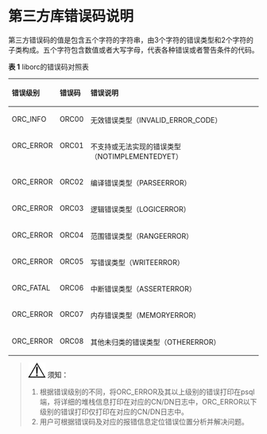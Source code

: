 # 第三方库错误码说明

第三方错误码的值是包含五个字符的字符串，由3个字符的错误类型和2个字符的子类构成。五个字符包含数值或者大写字母，代表各种错误或者警告条件的代码。

**表 1**  liborc的错误码对照表

<a name="zh-cn_topic_0237124760_table1290491171011"></a>
<table><thead align="left"><tr id="zh-cn_topic_0237124760_row790401161015"><th class="cellrowborder" valign="top" width="16%" id="mcps1.2.4.1.1"><p id="zh-cn_topic_0237124760_p1652819592407"><a name="zh-cn_topic_0237124760_p1652819592407"></a><a name="zh-cn_topic_0237124760_p1652819592407"></a><b>错误级别</b></p>
</th>
<th class="cellrowborder" valign="top" width="10%" id="mcps1.2.4.1.2"><p id="zh-cn_topic_0237124760_p129041618101"><a name="zh-cn_topic_0237124760_p129041618101"></a><a name="zh-cn_topic_0237124760_p129041618101"></a><b>错误码</b></p>
</th>
<th class="cellrowborder" valign="top" width="74%" id="mcps1.2.4.1.3"><p id="zh-cn_topic_0237124760_p14904111201012"><a name="zh-cn_topic_0237124760_p14904111201012"></a><a name="zh-cn_topic_0237124760_p14904111201012"></a><b>错误说明</b></p>
</th>
</tr>
</thead>
<tbody><tr id="zh-cn_topic_0237124760_row69042181013"><td class="cellrowborder" valign="top" width="16%" headers="mcps1.2.4.1.1 "><p id="zh-cn_topic_0237124760_p135281959194016"><a name="zh-cn_topic_0237124760_p135281959194016"></a><a name="zh-cn_topic_0237124760_p135281959194016"></a>ORC_INFO</p>
</td>
<td class="cellrowborder" valign="top" width="10%" headers="mcps1.2.4.1.2 "><p id="zh-cn_topic_0237124760_p290471121018"><a name="zh-cn_topic_0237124760_p290471121018"></a><a name="zh-cn_topic_0237124760_p290471121018"></a>ORC00</p>
</td>
<td class="cellrowborder" valign="top" width="74%" headers="mcps1.2.4.1.3 "><p id="zh-cn_topic_0237124760_p1904171131012"><a name="zh-cn_topic_0237124760_p1904171131012"></a><a name="zh-cn_topic_0237124760_p1904171131012"></a>无效错误类型（INVALID_ERROR_CODE）</p>
</td>
</tr>
<tr id="zh-cn_topic_0237124760_row169047118102"><td class="cellrowborder" valign="top" width="16%" headers="mcps1.2.4.1.1 "><p id="zh-cn_topic_0237124760_p145281559134020"><a name="zh-cn_topic_0237124760_p145281559134020"></a><a name="zh-cn_topic_0237124760_p145281559134020"></a>ORC_ERROR</p>
</td>
<td class="cellrowborder" valign="top" width="10%" headers="mcps1.2.4.1.2 "><p id="zh-cn_topic_0237124760_p1990481181015"><a name="zh-cn_topic_0237124760_p1990481181015"></a><a name="zh-cn_topic_0237124760_p1990481181015"></a>ORC01</p>
</td>
<td class="cellrowborder" valign="top" width="74%" headers="mcps1.2.4.1.3 "><p id="zh-cn_topic_0237124760_p209042111108"><a name="zh-cn_topic_0237124760_p209042111108"></a><a name="zh-cn_topic_0237124760_p209042111108"></a>不支持或无法实现的错误类型（NOTIMPLEMENTEDYET）</p>
</td>
</tr>
<tr id="zh-cn_topic_0237124760_row516901613147"><td class="cellrowborder" valign="top" width="16%" headers="mcps1.2.4.1.1 "><p id="zh-cn_topic_0237124760_p1052825914404"><a name="zh-cn_topic_0237124760_p1052825914404"></a><a name="zh-cn_topic_0237124760_p1052825914404"></a>ORC_ERROR</p>
</td>
<td class="cellrowborder" valign="top" width="10%" headers="mcps1.2.4.1.2 "><p id="zh-cn_topic_0237124760_p916917160146"><a name="zh-cn_topic_0237124760_p916917160146"></a><a name="zh-cn_topic_0237124760_p916917160146"></a>ORC02</p>
</td>
<td class="cellrowborder" valign="top" width="74%" headers="mcps1.2.4.1.3 "><p id="zh-cn_topic_0237124760_p191691116191420"><a name="zh-cn_topic_0237124760_p191691116191420"></a><a name="zh-cn_topic_0237124760_p191691116191420"></a>编译错误类型（PARSEERROR）</p>
</td>
</tr>
<tr id="zh-cn_topic_0237124760_row14591331161612"><td class="cellrowborder" valign="top" width="16%" headers="mcps1.2.4.1.1 "><p id="zh-cn_topic_0237124760_p552815916403"><a name="zh-cn_topic_0237124760_p552815916403"></a><a name="zh-cn_topic_0237124760_p552815916403"></a>ORC_ERROR</p>
</td>
<td class="cellrowborder" valign="top" width="10%" headers="mcps1.2.4.1.2 "><p id="zh-cn_topic_0237124760_p3591163171617"><a name="zh-cn_topic_0237124760_p3591163171617"></a><a name="zh-cn_topic_0237124760_p3591163171617"></a>ORC03</p>
</td>
<td class="cellrowborder" valign="top" width="74%" headers="mcps1.2.4.1.3 "><p id="zh-cn_topic_0237124760_p1559143141611"><a name="zh-cn_topic_0237124760_p1559143141611"></a><a name="zh-cn_topic_0237124760_p1559143141611"></a>逻辑错误类型（LOGICERROR）</p>
</td>
</tr>
<tr id="zh-cn_topic_0237124760_row206539215144"><td class="cellrowborder" valign="top" width="16%" headers="mcps1.2.4.1.1 "><p id="zh-cn_topic_0237124760_p65283597408"><a name="zh-cn_topic_0237124760_p65283597408"></a><a name="zh-cn_topic_0237124760_p65283597408"></a>ORC_ERROR</p>
</td>
<td class="cellrowborder" valign="top" width="10%" headers="mcps1.2.4.1.2 "><p id="zh-cn_topic_0237124760_p5669521101416"><a name="zh-cn_topic_0237124760_p5669521101416"></a><a name="zh-cn_topic_0237124760_p5669521101416"></a>ORC04</p>
</td>
<td class="cellrowborder" valign="top" width="74%" headers="mcps1.2.4.1.3 "><p id="zh-cn_topic_0237124760_p12669152171419"><a name="zh-cn_topic_0237124760_p12669152171419"></a><a name="zh-cn_topic_0237124760_p12669152171419"></a>范围错误类型（RANGEERROR）</p>
</td>
</tr>
<tr id="zh-cn_topic_0237124760_row124979211175"><td class="cellrowborder" valign="top" width="16%" headers="mcps1.2.4.1.1 "><p id="zh-cn_topic_0237124760_p052825974015"><a name="zh-cn_topic_0237124760_p052825974015"></a><a name="zh-cn_topic_0237124760_p052825974015"></a>ORC_ERROR</p>
</td>
<td class="cellrowborder" valign="top" width="10%" headers="mcps1.2.4.1.2 "><p id="zh-cn_topic_0237124760_p1149720218175"><a name="zh-cn_topic_0237124760_p1149720218175"></a><a name="zh-cn_topic_0237124760_p1149720218175"></a>ORC05</p>
</td>
<td class="cellrowborder" valign="top" width="74%" headers="mcps1.2.4.1.3 "><p id="zh-cn_topic_0237124760_p549782161716"><a name="zh-cn_topic_0237124760_p549782161716"></a><a name="zh-cn_topic_0237124760_p549782161716"></a>写错误类型（WRITEERROR）</p>
</td>
</tr>
<tr id="zh-cn_topic_0237124760_row1435719713178"><td class="cellrowborder" valign="top" width="16%" headers="mcps1.2.4.1.1 "><p id="zh-cn_topic_0237124760_p75281359114012"><a name="zh-cn_topic_0237124760_p75281359114012"></a><a name="zh-cn_topic_0237124760_p75281359114012"></a>ORC_FATAL</p>
</td>
<td class="cellrowborder" valign="top" width="10%" headers="mcps1.2.4.1.2 "><p id="zh-cn_topic_0237124760_p73579731713"><a name="zh-cn_topic_0237124760_p73579731713"></a><a name="zh-cn_topic_0237124760_p73579731713"></a>ORC06</p>
</td>
<td class="cellrowborder" valign="top" width="74%" headers="mcps1.2.4.1.3 "><p id="zh-cn_topic_0237124760_p15357157191717"><a name="zh-cn_topic_0237124760_p15357157191717"></a><a name="zh-cn_topic_0237124760_p15357157191717"></a>中断错误类型（ASSERTERROR）</p>
</td>
</tr>
<tr id="zh-cn_topic_0237124760_row9263191661717"><td class="cellrowborder" valign="top" width="16%" headers="mcps1.2.4.1.1 "><p id="zh-cn_topic_0237124760_p1652814594405"><a name="zh-cn_topic_0237124760_p1652814594405"></a><a name="zh-cn_topic_0237124760_p1652814594405"></a>ORC_ERROR</p>
</td>
<td class="cellrowborder" valign="top" width="10%" headers="mcps1.2.4.1.2 "><p id="zh-cn_topic_0237124760_p15263111601714"><a name="zh-cn_topic_0237124760_p15263111601714"></a><a name="zh-cn_topic_0237124760_p15263111601714"></a>ORC07</p>
</td>
<td class="cellrowborder" valign="top" width="74%" headers="mcps1.2.4.1.3 "><p id="zh-cn_topic_0237124760_p8263181641710"><a name="zh-cn_topic_0237124760_p8263181641710"></a><a name="zh-cn_topic_0237124760_p8263181641710"></a>内存错误类型（MEMORYERROR）</p>
</td>
</tr>
<tr id="zh-cn_topic_0237124760_row89975212178"><td class="cellrowborder" valign="top" width="16%" headers="mcps1.2.4.1.1 "><p id="zh-cn_topic_0237124760_p1752855974013"><a name="zh-cn_topic_0237124760_p1752855974013"></a><a name="zh-cn_topic_0237124760_p1752855974013"></a>ORC_ERROR</p>
</td>
<td class="cellrowborder" valign="top" width="10%" headers="mcps1.2.4.1.2 "><p id="zh-cn_topic_0237124760_p13997182112176"><a name="zh-cn_topic_0237124760_p13997182112176"></a><a name="zh-cn_topic_0237124760_p13997182112176"></a>ORC08</p>
</td>
<td class="cellrowborder" valign="top" width="74%" headers="mcps1.2.4.1.3 "><p id="zh-cn_topic_0237124760_p1399752114178"><a name="zh-cn_topic_0237124760_p1399752114178"></a><a name="zh-cn_topic_0237124760_p1399752114178"></a>其他未归类的错误类型（OTHERERROR）</p>
</td>
</tr>
</tbody>
</table>

>![](public_sys-resources/icon-notice.png) **须知：** 
>
>1. 根据错误级别的不同，将ORC\_ERROR及其以上级别的错误打印在psql端，将详细的堆栈信息打印在对应的CN/DN日志中，ORC\_ERROR以下级别的错误打印仅打印在对应的CN/DN日志中。
>2. 用户可根据错误码及对应的报错信息定位错误位置分析并解决问题。

